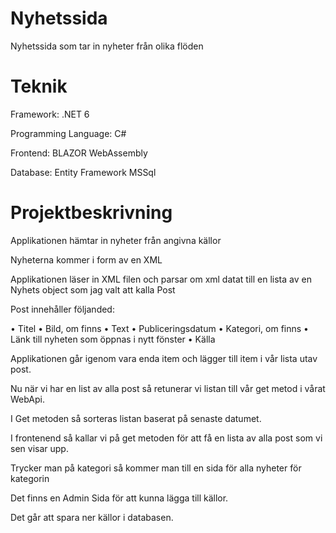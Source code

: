 # Nyhetssida 
Nyhetssida som tar in nyheter från olika flöden

# Teknik
Framework:
.NET 6

Programming Language:
 C#

Frontend:
 BLAZOR WebAssembly

Database:
 Entity Framework
 MSSql

# Projektbeskrivning

Applikationen hämtar in nyheter från angivna källor

Nyheterna kommer i form av en XML

Applikationen läser in XML filen och parsar om xml datat till en lista av en Nyhets object som jag valt att kalla Post

Post innehåller följanded:

• Titel
• Bild, om finns
• Text
• Publiceringsdatum
• Kategori, om finns
• Länk till nyheten som öppnas i nytt fönster
• Källa

Applikationen går igenom vara enda item och lägger till item i vår lista utav post.

Nu när vi har en list av alla post så retunerar vi listan till vår get metod i vårat WebApi.

I Get metoden så sorteras listan baserat på senaste datumet.

I frontenend så kallar vi på get metoden för att få en lista av alla post som vi sen visar upp.

Trycker man på kategori så kommer man till en sida för alla nyheter för kategorin

Det finns en Admin Sida för att kunna lägga till källor.

Det går att spara ner källor i databasen.

